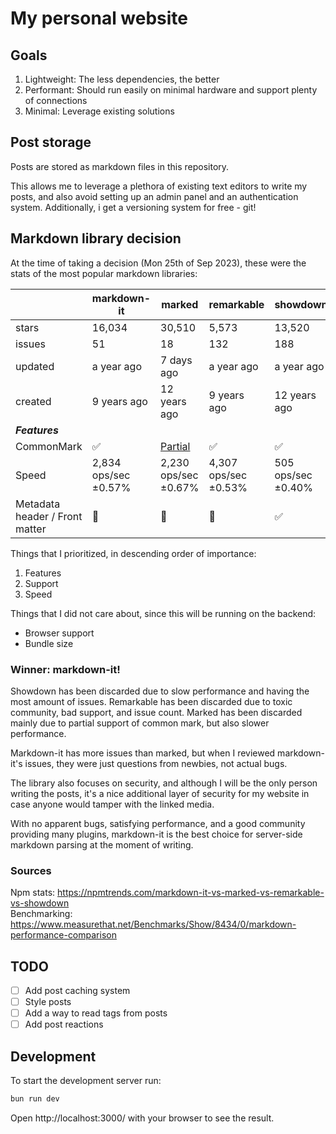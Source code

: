 # My personal website

## Goals

1. Lightweight: The less dependencies, the better
2. Performant: Should run easily on minimal hardware and support plenty of connections
3. Minimal: Leverage existing solutions

## Post storage

Posts are stored as markdown files in this repository.

This allows me to leverage a plethora of existing text editors to write my posts,
and also avoid setting up an admin panel and an authentication system.
Additionally, i get a versioning system for free - git!

## Markdown library decision

At the time of taking a decision (Mon 25th of Sep 2023), these were the stats of the most popular markdown libraries:

|                                | markdown-it          | marked                                                         | remarkable           | showdown           |
|--------------------------------|----------------------|----------------------------------------------------------------|----------------------|--------------------|
| stars                          | 16,034               | 30,510                                                         | 5,573                | 13,520             |         
| issues                         | 51                   | 18                                                             | 132                  | 188                |
| updated                        | a year ago           | 7 days ago                                                     | a year ago           | a year ago         |
| created                        | 9 years ago          | 12 years ago                                                   | 9 years ago          | 12 years ago       |
| ***Features***                 |                      |                                                                |                      |                    |
| CommonMark                     | ✅                    | [Partial](https://github.com/markedjs/marked/discussions/1202) | ✅                    | ✅                  |
| Speed                          | 2,834 ops/sec ±0.57% | 2,230 ops/sec ±0.67%                                           | 4,307 ops/sec ±0.53% | 505 ops/sec ±0.40% |
| Metadata header / Front matter | 🚫                     |    🚫                                                            |    🚫                  | ✅                  |

Things that I prioritized, in descending order of importance:

1. Features
2. Support
3. Speed

Things that I did not care about, since this will be running on the backend:

- Browser support
- Bundle size

### Winner: markdown-it!

Showdown has been discarded due to slow performance and having the most amount of issues.
Remarkable has been discarded due to toxic community, bad support, and issue count.
Marked has been discarded mainly due to partial support of common mark, but also slower performance.

Markdown-it has more issues than marked, but when I reviewed markdown-it's issues, they were just questions from newbies, not actual bugs.

The library also focuses on security, and although I will be the only person writing the posts, it's a nice additional layer of security for my website in case anyone would tamper with the linked media.

With no apparent bugs, satisfying performance, and a good community providing many plugins, markdown-it is the best choice for server-side markdown parsing at the moment of writing.

### Sources
Npm stats: https://npmtrends.com/markdown-it-vs-marked-vs-remarkable-vs-showdown \
Benchmarking: https://www.measurethat.net/Benchmarks/Show/8434/0/markdown-performance-comparison

## TODO

- [ ] Add post caching system
- [ ] Style posts
- [ ] Add a way to read tags from posts
- [ ] Add post reactions

## Development

To start the development server run:

```bash
bun run dev
```

Open http://localhost:3000/ with your browser to see the result.